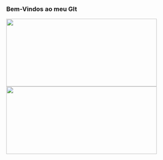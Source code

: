 ### Bem-Vindos ao meu GIt



<div>
    <!-- Stats Card -->
    <img height="180em" width="400em" src="https://github-readme-stats.vercel.app/api?username=anthonybuenoo&show_icons=true&theme=midnight-purple&include_all_commits=true&count_private=true"/> <br>
    <!-- Language Card -->
    <img height="180em" width="400em" src="https://github-readme-stats.vercel.app/api/top-langs/?username=anthonybuenoo&layout=compact&langs_count=7&theme=midnight-purple"/>
</div>
